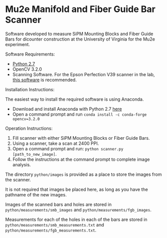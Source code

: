 # Mu2e Manifold and Fiber Guide Bar Scanner
Software developed to measure SiPM Mounting Blocks and Fiber Guide Bars for dicounter construction at the University of Virginia for the Mu2e experiment.

Software Requirements:
- [Python 2.7](https://www.python.org/downloads/)
- OpenCV 3.2.0
- Scanning Software. For the Epson Perfection V39 scanner in the lab, [this software](https://ftp.epson.com/drivers/epson17634.exe) is recommended.

Installation Instructions:

The easiest way to install the required software is using Anaconda.
- Download and install Anaconda with Python 2.7 [here](https://www.continuum.io/downloads)
- Open a command prompt and run `conda install -c conda-forge opencv=3.2.0`


Operation Instructions:
1. Fill scanner with either SiPM Mounting Blocks or Fiber Guide Bars.
2. Using a scanner, take a scan at 2400 PPI.
4. Open a command prompt and run: `python scanner.py [path_to_new_image]`.
5. Follow the instructions at the command prompt to complete image analysis.

The directory `python/images` is provided as a place to store the images from the scanner.

It is not required that images be placed here, as long as you have the pathname of the new images. 

Images of the scanned bars and holes are stored in `python/measurements/smb_images` and `python/measurements/fgb_images`. 

Measurements for each of the holes in each of the bars are stored in `python/measurements/smb_measurements.txt` and `python/measurements/fgb_measurements.txt`.
